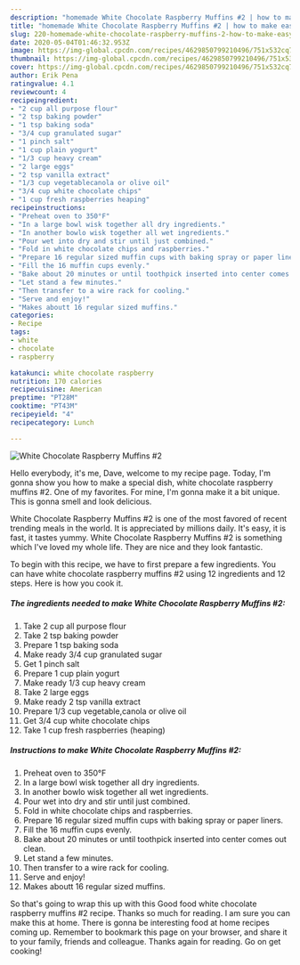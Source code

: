 ```yaml
---
description: "homemade White Chocolate Raspberry Muffins #2 | how to make easy White Chocolate Raspberry Muffins #2"
title: "homemade White Chocolate Raspberry Muffins #2 | how to make easy White Chocolate Raspberry Muffins #2"
slug: 220-homemade-white-chocolate-raspberry-muffins-2-how-to-make-easy-white-chocolate-raspberry-muffins-2
date: 2020-05-04T01:46:32.953Z
image: https://img-global.cpcdn.com/recipes/4629850799210496/751x532cq70/white-chocolate-raspberry-muffins-2-recipe-main-photo.jpg
thumbnail: https://img-global.cpcdn.com/recipes/4629850799210496/751x532cq70/white-chocolate-raspberry-muffins-2-recipe-main-photo.jpg
cover: https://img-global.cpcdn.com/recipes/4629850799210496/751x532cq70/white-chocolate-raspberry-muffins-2-recipe-main-photo.jpg
author: Erik Pena
ratingvalue: 4.1
reviewcount: 4
recipeingredient:
- "2 cup all purpose flour"
- "2 tsp baking powder"
- "1 tsp baking soda"
- "3/4 cup granulated sugar"
- "1 pinch salt"
- "1 cup plain yogurt"
- "1/3 cup heavy cream"
- "2 large eggs"
- "2 tsp vanilla extract"
- "1/3 cup vegetablecanola or olive oil"
- "3/4 cup white chocolate chips"
- "1 cup fresh raspberries heaping"
recipeinstructions:
- "Preheat oven to 350°F"
- "In a large bowl wisk together all dry ingredients."
- "In another bowlo wisk together all wet ingredients."
- "Pour wet into dry and stir until just combined."
- "Fold in white chocolate chips and raspberries."
- "Prepare 16 regular sized muffin cups with baking spray or paper liners."
- "Fill the 16 muffin cups evenly."
- "Bake about 20 minutes or until toothpick inserted into center comes out clean."
- "Let stand a few minutes."
- "Then transfer to a wire rack for cooling."
- "Serve and enjoy!"
- "Makes aboutt 16 regular sized muffins."
categories:
- Recipe
tags:
- white
- chocolate
- raspberry

katakunci: white chocolate raspberry 
nutrition: 170 calories
recipecuisine: American
preptime: "PT28M"
cooktime: "PT43M"
recipeyield: "4"
recipecategory: Lunch

---
```



![White Chocolate Raspberry Muffins #2](https://img-global.cpcdn.com/recipes/4629850799210496/751x532cq70/white-chocolate-raspberry-muffins-2-recipe-main-photo.jpg)

Hello everybody, it's me, Dave, welcome to my recipe page. Today, I'm gonna show you how to make a special dish, white chocolate raspberry muffins #2. One of my favorites. For mine, I'm gonna make it a bit unique. This is gonna smell and look delicious.

White Chocolate Raspberry Muffins #2 is one of the most favored of recent trending meals in the world. It is appreciated by millions daily. It's easy, it is fast, it tastes yummy. White Chocolate Raspberry Muffins #2 is something which I've loved my whole life. They are nice and they look fantastic.




To begin with this recipe, we have to first prepare a few ingredients. You can have white chocolate raspberry muffins #2 using 12 ingredients and 12 steps. Here is how you cook it.

<!--inarticleads1-->

##### The ingredients needed to make White Chocolate Raspberry Muffins #2:

1. Take 2 cup all purpose flour
1. Take 2 tsp baking powder
1. Prepare 1 tsp baking soda
1. Make ready 3/4 cup granulated sugar
1. Get 1 pinch salt
1. Prepare 1 cup plain yogurt
1. Make ready 1/3 cup heavy cream
1. Take 2 large eggs
1. Make ready 2 tsp vanilla extract
1. Prepare 1/3 cup vegetable,canola or olive oil
1. Get 3/4 cup white chocolate chips
1. Take 1 cup fresh raspberries (heaping)




<!--inarticleads2-->

##### Instructions to make White Chocolate Raspberry Muffins #2:

1. Preheat oven to 350°F
1. In a large bowl wisk together all dry ingredients.
1. In another bowlo wisk together all wet ingredients.
1. Pour wet into dry and stir until just combined.
1. Fold in white chocolate chips and raspberries.
1. Prepare 16 regular sized muffin cups with baking spray or paper liners.
1. Fill the 16 muffin cups evenly.
1. Bake about 20 minutes or until toothpick inserted into center comes out clean.
1. Let stand a few minutes.
1. Then transfer to a wire rack for cooling.
1. Serve and enjoy!
1. Makes aboutt 16 regular sized muffins.




So that's going to wrap this up with this Good food white chocolate raspberry muffins #2 recipe. Thanks so much for reading. I am sure you can make this at home. There is gonna be interesting food at home recipes coming up. Remember to bookmark this page on your browser, and share it to your family, friends and colleague. Thanks again for reading. Go on get cooking!
